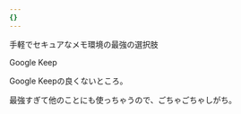 ```yaml
---
{}
---
```

  

手軽でセキュアなメモ環境の最強の選択肢

Google Keep

  

Google Keepの良くないところ。

最強すぎて他のことにも使っちゃうので、ごちゃごちゃしがち。